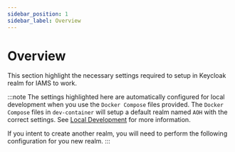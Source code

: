 ```yaml
---
sidebar_position: 1
sidebar_label: Overview
---
```


# Overview

This section highlight the necessary settings required to setup in Keycloak realm for IAMS to work.

:::note
The settings highlighted here are automatically configured for local development when you use the `Docker Compose` files provided.
The `Docker Compose` files in `dev-container` will setup a default realm named `AOH` with the correct settings.
See [Local Development](../../../get-started/local-development.mdx) for more information.

If you intent to create another realm, you will need to perform the following configuration for you new realm.
:::
